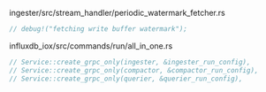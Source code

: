 

ingester/src/stream_handler/periodic_watermark_fetcher.rs

```rust
// debug!("fetching write buffer watermark");
```

influxdb_iox/src/commands/run/all_in_one.rs

```rust
// Service::create_grpc_only(ingester, &ingester_run_config),
// Service::create_grpc_only(compactor, &compactor_run_config),
// Service::create_grpc_only(querier, &querier_run_config),
```